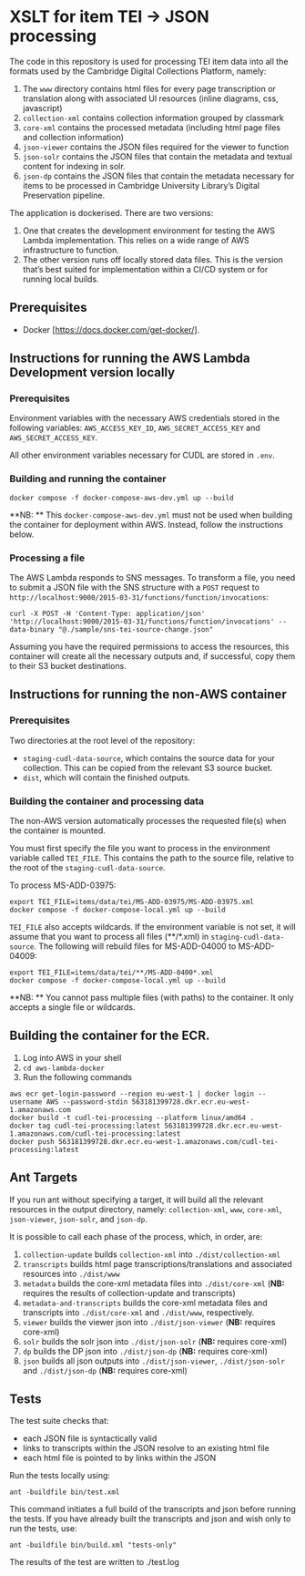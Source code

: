 # XSLT for item TEI -> JSON processing

The code in this repository is used for processing TEI item data into all the formats used by the Cambridge Digital Collections Platform, namely:

1. The `www` directory contains html files for every page transcription or translation along with associated UI resources (inline diagrams, css, javascript)
1. `collection-xml` contains collection information grouped by classmark
1. `core-xml` contains the processed metadata (including html page files and collection information)
1. `json-viewer` contains the JSON files required for the viewer to function
1. `json-solr` contains the JSON files that contain the metadata and textual content for indexing in solr.
1. `json-dp` contains the JSON files that contain the metadata necessary for items to be processed in Cambridge University Library’s Digital Preservation pipeline.

The application is dockerised. There are two versions:

1. One that creates the development environment for testing the AWS Lambda implementation. This relies on a wide range of AWS infrastructure to function.
2. The other version runs off locally stored data files. This is the version that’s best suited for implementation within a CI/CD system or for running local builds.

## Prerequisites

- Docker [https://docs.docker.com/get-docker/].

## Instructions for running the AWS Lambda Development version locally

### Prerequisites

Environment variables with the necessary AWS credentials stored in the following variables: `AWS_ACCESS_KEY_ID`, `AWS_SECRET_ACCESS_KEY` and `AWS_SECRET_ACCESS_KEY`.

All other environment variables necessary for CUDL are stored in `.env`.

### Building and running the container

`docker compose -f docker-compose-aws-dev.yml up --build`

**NB: ** This `docker-compose-aws-dev.yml` must not be used when building the container for deployment within AWS. Instead, follow the instructions below.

### Processing a file

The AWS Lambda responds to SNS messages. To transform a file, you need to submit a JSON file with the SNS structure with a `POST` request to `http://localhost:9000/2015-03-31/functions/function/invocations`:

`curl -X POST -H 'Content-Type: application/json' 'http://localhost:9000/2015-03-31/functions/function/invocations' --data-binary "@./sample/sns-tei-source-change.json"`

Assuming you have the required permissions to access the resources, this container will create all the necessary outputs and, if successful, copy them to their S3 bucket destinations.

## Instructions for running the non-AWS container

### Prerequisites

Two directories at the root level of the repository:

* `staging-cudl-data-source`, which contains the source data for your collection. This can be copied from the relevant S3 source bucket.
* `dist`, which will contain the finished outputs.

### Building the container and processing data

The non-AWS version automatically processes the requested file(s) when the container is mounted.

You must first specify the file you want to process in the environment variable called `TEI_FILE`. This contains the path to the source file, relative to the root of the `staging-cudl-data-source`. 

To process MS-ADD-03975:

```
export TEI_FILE=items/data/tei/MS-ADD-03975/MS-ADD-03975.xml
docker compose -f docker-compose-local.yml up --build
```

`TEI_FILE` also accepts wildcards. If the environment variable is not set, it will assume that you want to process all files (**/*.xml) in `staging-cudl-data-source`. The following will rebuild files for MS-ADD-04000 to MS-ADD-04009:

```
export TEI_FILE=items/data/tei/**/MS-ADD-0400*.xml
docker compose -f docker-compose-local.yml up --build
```

**NB: ** You cannot pass multiple files (with paths) to the container. It only accepts a single file or wildcards.

## Building the container for the ECR.

1. Log into AWS in your shell
2. `cd aws-lambda-docker`
3. Run the following commands

```
aws ecr get-login-password --region eu-west-1 | docker login --username AWS --password-stdin 563181399728.dkr.ecr.eu-west-1.amazonaws.com
docker build -t cudl-tei-processing --platform linux/amd64 .
docker tag cudl-tei-processing:latest 563181399728.dkr.ecr.eu-west-1.amazonaws.com/cudl-tei-processing:latest
docker push 563181399728.dkr.ecr.eu-west-1.amazonaws.com/cudl-tei-processing:latest
```

## Ant Targets

If you run ant without specifying a target, it will build all the relevant resources in the output directory, namely: `collection-xml`, `www`, `core-xml`, `json-viewer`, `json-solr`, and `json-dp`.

It is possible to call each phase of the process, which, in order, are:

1. `collection-update` builds `collection-xml` into `./dist/collection-xml`
1. `transcripts` builds html page transcriptions/translations and associated resources into `./dist/www`
1. `metadata` builds the core-xml metadata files into `./dist/core-xml` (**NB:** requires the results of collection-update and transcripts)
1. `metadata-and-transcripts` builds the core-xml metadata files and transcripts into `./dist/core-xml` and `./dist/www`, respectively.
1. `viewer` builds the viewer json into `./dist/json-viewer` (**NB:** requires core-xml)
1. `solr` builds the solr json into `./dist/json-solr` (**NB:** requires core-xml)
1. `dp` builds the DP json into `./dist/json-dp` (**NB:** requires core-xml)
1. `json` builds all json outputs into `./dist/json-viewer`, `./dist/json-solr` and `./dist/json-dp` (**NB:** requires core-xml)

## Tests

The test suite checks that:

- each JSON file is syntactically valid
- links to transcripts within the JSON resolve to an existing html file 
- each html file is pointed to by links within the JSON

Run the tests locally using:

    ant -buildfile bin/test.xml
    
This command initiates a full build of the transcripts and json before running the tests. If you have already built the transcripts and json and wish only to run the tests, use:

    ant -buildfile bin/build.xml "tests-only"
    
The results of the test are written to ./test.log